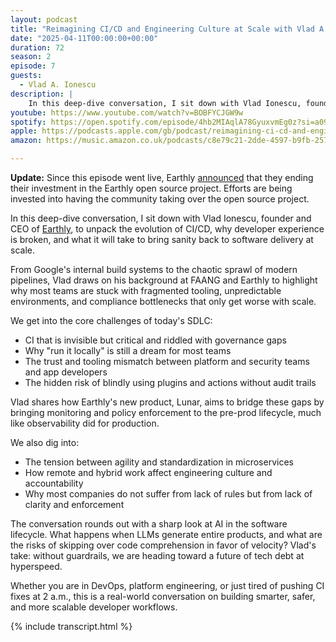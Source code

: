 ```yaml
---
layout: podcast
title: "Reimagining CI/CD and Engineering Culture at Scale with Vlad A. Ionescu"
date: "2025-04-11T00:00:00+00:00"
duration: 72
season: 2
episode: 7
guests:
  - Vlad A. Ionescu
description: |
    In this deep-dive conversation, I sit down with Vlad Ionescu, founder and CEO of Earthly, to unpack the evolution of CI/CD, why developer experience is broken, and what it will take to bring sanity back to software delivery at scale.
youtube: https://www.youtube.com/watch?v=BOBFYCJGW9w
spotify: https://open.spotify.com/episode/4hb2MIAqlA78GyuxvmEg0z?si=a098482f54ef4ad0
apple: https://podcasts.apple.com/gb/podcast/reimagining-ci-cd-and-engineering-culture-at-scale/id1722663295?i=1000703152620
amazon: https://music.amazon.co.uk/podcasts/c8e79c21-2dde-4597-b9fb-257ecbc2bf29/episodes/61e85535-89f9-436b-871c-86ae5d5ff9f2/nerding-out-with-viktor-reimagining-ci-cd-and-engineering-culture-at-scale-with-vlad-a-ionescu-from-earthly

---
```


**Update:** Since this episode went live, Earthly [announced](https://earthly.dev/blog/shutting-down-earthfiles-cloud/) that they ending their investment in the Earthly open source project. Efforts are being invested into having the community taking over the open source project.

In this deep-dive conversation, I sit down with Vlad Ionescu, founder and CEO of [Earthly](https://earthly.dev), to unpack the evolution of CI/CD, why developer experience is broken, and what it will take to bring sanity back to software delivery at scale.

From Google's internal build systems to the chaotic sprawl of modern pipelines, Vlad draws on his background at FAANG and Earthly to highlight why most teams are stuck with fragmented tooling, unpredictable environments, and compliance bottlenecks that only get worse with scale.

We get into the core challenges of today's SDLC:

- CI that is invisible but critical and riddled with governance gaps
- Why "run it locally" is still a dream for most teams
- The trust and tooling mismatch between platform and security teams and app developers
- The hidden risk of blindly using plugins and actions without audit trails

Vlad shares how Earthly's new product, Lunar, aims to bridge these gaps by bringing monitoring and policy enforcement to the pre-prod lifecycle, much like observability did for production.

We also dig into:

- The tension between agility and standardization in microservices
- How remote and hybrid work affect engineering culture and accountability
- Why most companies do not suffer from lack of rules but from lack of clarity and enforcement

The conversation rounds out with a sharp look at AI in the software lifecycle. What happens when LLMs generate entire products, and what are the risks of skipping over code comprehension in favor of velocity? Vlad's take: without guardrails, we are heading toward a future of tech debt at hyperspeed.

Whether you are in DevOps, platform engineering, or just tired of pushing CI fixes at 2 a.m., this is a real-world conversation on building smarter, safer, and more scalable developer workflows.

{% include transcript.html %}
